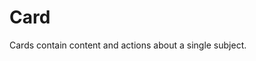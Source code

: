 # Card

Cards contain content and actions about a single subject.

<Playground />

<Usage />

<Api />

<Examples />

<Example value="default" />

<Example value="elevation" />

<Example value="outlined" />

<Example value="border-color" />

<Example value="border-width" />

<Example value="tile" />

<Example value="background-color" />

<Example value="customize" />

<Checklist 
    accessibility={false}
    bidirectionality={false}
    cssParts={false}
    cssVariables={false}
    documentation={false}
    examples={false}
    events={false}
    keyboard={false}
    methods={false}
    properties={false}
    slots={false}
/>

